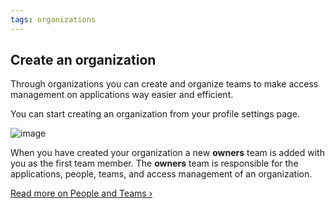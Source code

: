 ```yaml
---
tags: organizations
---
```


## Create an organization

Through organizations you can create and organize teams to make access management on applications way easier and efficient.

You can start creating an organization from your profile settings page.

![image](/images/creat-an-org.jpg)

When you have created your organization a new **owners** team is added with you as the first team member. The **owners** team is responsible for the applications, people, teams, and access management of an organization.

[Read more on People and Teams &rsaquo;](/docs/organization/people-and-teams.html)
